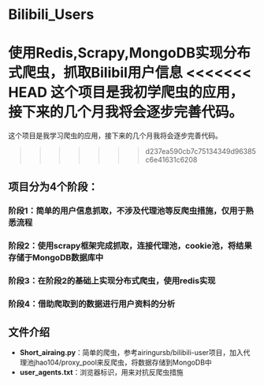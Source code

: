 # Bilibili_Users
使用Redis,Scrapy,MongoDB实现分布式爬虫，抓取Bilibil用户信息
<<<<<<< HEAD
这个项目是我初学爬虫的应用，接下来的几个月我将会逐步完善代码。
=======
这个项目是我学习爬虫的应用，接下来的几个月我将会逐步完善代码。
>>>>>>> d237ea590cb7c75134349d96385c6e41631c6208
## 项目分为4个阶段：
### 阶段1：简单的用户信息抓取，不涉及代理池等反爬虫措施，仅用于熟悉流程
### 阶段2：使用scrapy框架完成抓取，连接代理池，cookie池，将结果存储于MongoDB数据库中
### 阶段3：在阶段2的基础上实现分布式爬虫，使用redis实现
### 阶段4：借助爬取到的数据进行用户资料的分析
## 文件介绍
* **Short_airaing.py**：简单的爬虫，参考airingursb/bilibili-user项目，加入代理池jhao104/proxy_pool来反爬虫，将数据存储到MongoDB中
* **user_agents.txt**：浏览器标识，用来对抗反爬虫措施